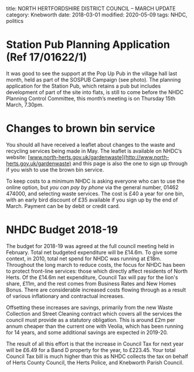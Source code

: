 title: NORTH HERTFORDSHIRE DISTRICT COUNCIL – MARCH UPDATE
category: Knebworth
date: 2018-03-01
modified: 2020-05-09
tags: NHDC, politics

Station Pub Planning Application (Ref 17/01622/1)
=================================================
It was good to see the support at the Pop Up Pub in the village hall last month, held as part of the SOSPUB Campaign (see photo). The planning application for the Station Pub, which retains a pub but includes development of part of the site into flats, is still to come before the NHDC Planning Control Committee, this month’s meeting is on Thursday 15th March, 7.30pm. 


Changes to brown bin service
============================
You should all have received a leaflet about changes to the waste and recycling services being made in May. The leaflet is available on NHDC’s website: [www.north-herts.gov.uk/gardenwaste](http://www.north-herts.gov.uk/gardenwaste) and this page is also the one to sign up through if you wish to use the brown bin service. 

To keep costs to a minimum NHDC is asking everyone who can to use the online option, but *you can pay by phone* via the general number, 01462 474000, and selecting waste services. The cost is &pound;40 a year for one bin, with an early bird discount of &pound;35 available if you sign up by the end of March. Payment can be by debit or credit card.

NHDC Budget 2018-19
===================
The budget for 2018-19 was agreed at the full council meeting held in February. Total net budgeted expenditure will be &pound;14.6m. To give some context, in 2010, total net spend for NHDC was running at &pound;18m. Throughout the long march to reduce costs, the focus for NHDC has been to protect front-line services: those which directly affect residents of North Herts.
Of the &pound;14.6m net expenditure, Council Tax will pay for the lion's share, &pound;11m, and the rest comes from Business Rates and New Homes Bonus. There are considerable increased costs flowing through as a result of various inflationary and contractual increases. 

Offsetting these increases are savings, primarily from the new Waste Collection and Street Cleaning contract which covers all the services the council must provide as a statutory obligation. This is around &pound;2m per annum cheaper than the current one with Veolia, which has been running for 14 years, and some additional savings are expected in 2019-20.

The result of all this effort is that the increase in Council Tax for next year will be &pound;6.49 for a Band D property for the year, to &pound;223.45. Your total Council Tax bill is much higher than this as NHDC collects the tax on behalf of Herts County Council, the Herts Police, and Knebworth Parish Council.

